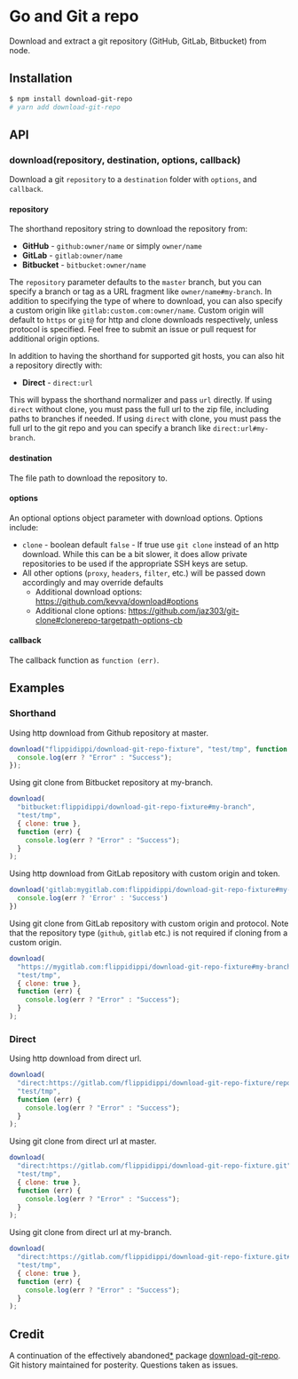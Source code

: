 # Go and Git a repo

Download and extract a git repository (GitHub, GitLab, Bitbucket) from node.

## Installation

```sh
$ npm install download-git-repo
# yarn add download-git-repo
```

## API

### download(repository, destination, options, callback)

Download a git `repository` to a `destination` folder with `options`, and `callback`.

#### repository

The shorthand repository string to download the repository from:

- **GitHub** - `github:owner/name` or simply `owner/name`
- **GitLab** - `gitlab:owner/name`
- **Bitbucket** - `bitbucket:owner/name`

The `repository` parameter defaults to the `master` branch, but you can specify a branch or tag as a URL fragment like `owner/name#my-branch`.
In addition to specifying the type of where to download, you can also specify a custom origin like `gitlab:custom.com:owner/name`.
Custom origin will default to `https` or `git@` for http and clone downloads respectively, unless protocol is specified.
Feel free to submit an issue or pull request for additional origin options.

In addition to having the shorthand for supported git hosts, you can also hit a repository directly with:

- **Direct** - `direct:url`

This will bypass the shorthand normalizer and pass `url` directly.
If using `direct` without clone, you must pass the full url to the zip file, including paths to branches if needed.
If using `direct` with clone, you must pass the full url to the git repo and you can specify a branch like `direct:url#my-branch`.

#### destination

The file path to download the repository to.

#### options

An optional options object parameter with download options. Options include:

- `clone` - boolean default `false` - If true use `git clone` instead of an http download. While this can be a bit slower, it does allow private repositories to be used if the appropriate SSH keys are setup.
- All other options (`proxy`, `headers`, `filter`, etc.) will be passed down accordingly and may override defaults
  - Additional download options: https://github.com/kevva/download#options
  - Additional clone options: https://github.com/jaz303/git-clone#clonerepo-targetpath-options-cb

#### callback

The callback function as `function (err)`.

## Examples

### Shorthand

Using http download from Github repository at master.

```javascript
download("flippidippi/download-git-repo-fixture", "test/tmp", function (err) {
  console.log(err ? "Error" : "Success");
});
```

Using git clone from Bitbucket repository at my-branch.

```javascript
download(
  "bitbucket:flippidippi/download-git-repo-fixture#my-branch",
  "test/tmp",
  { clone: true },
  function (err) {
    console.log(err ? "Error" : "Success");
  }
);
```

Using http download from GitLab repository with custom origin and token.

```javascript
download('gitlab:mygitlab.com:flippidippi/download-git-repo-fixture#my-branch', 'test/tmp', { headers: { 'PRIVATE-TOKEN': '1234' } } function (err) {
  console.log(err ? 'Error' : 'Success')
})
```

Using git clone from GitLab repository with custom origin and protocol.
Note that the repository type (`github`, `gitlab` etc.) is not required if cloning from a custom origin.

```javascript
download(
  "https://mygitlab.com:flippidippi/download-git-repo-fixture#my-branch",
  "test/tmp",
  { clone: true },
  function (err) {
    console.log(err ? "Error" : "Success");
  }
);
```

### Direct

Using http download from direct url.

```javascript
download(
  "direct:https://gitlab.com/flippidippi/download-git-repo-fixture/repository/archive.zip",
  "test/tmp",
  function (err) {
    console.log(err ? "Error" : "Success");
  }
);
```

Using git clone from direct url at master.

```javascript
download(
  "direct:https://gitlab.com/flippidippi/download-git-repo-fixture.git",
  "test/tmp",
  { clone: true },
  function (err) {
    console.log(err ? "Error" : "Success");
  }
);
```

Using git clone from direct url at my-branch.

```javascript
download(
  "direct:https://gitlab.com/flippidippi/download-git-repo-fixture.git#my-branch",
  "test/tmp",
  { clone: true },
  function (err) {
    console.log(err ? "Error" : "Success");
  }
);
```

## Credit

A continuation of the effectively abandoned[\*](https://gitlab.com/flippidippi/download-git-repo/-/issues/63) package [download-git-repo](https://www.npmjs.com/package/download-git-repo). Git history maintained for posterity. Questions taken as issues.
